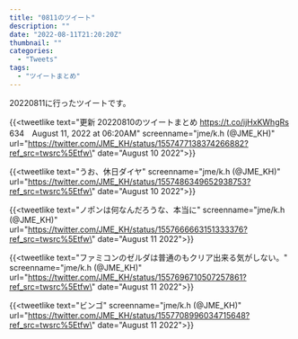```yaml
---
title: "0811のツイート"
description: ""
date: "2022-08-11T21:20:20Z"
thumbnail: ""
categories:
  - "Tweets"
tags:
  - "ツイートまとめ"
---
```

20220811に行ったツイートです。
<!--more-->
{{<tweetlike text=\"更新 20220810のツイートまとめ https://t.co/ijHxKWhgRs 634　August 11, 2022 at 06:20AM\" screenname=\"jme/k.h (@JME_KH)\" url=\"https://twitter.com/JME_KH/status/1557477138374266882?ref_src=twsrc%5Etfw\" date=\"August 10 2022\">}}

{{<tweetlike text=\"うお、休日ダイヤ\" screenname=\"jme/k.h (@JME_KH)\" url=\"https://twitter.com/JME_KH/status/1557486349652938753?ref_src=twsrc%5Etfw\" date=\"August 10 2022\">}}

{{<tweetlike text=\"ノポンは何なんだろうな、本当に\" screenname=\"jme/k.h (@JME_KH)\" url=\"https://twitter.com/JME_KH/status/1557666663151333376?ref_src=twsrc%5Etfw\" date=\"August 11 2022\">}}

{{<tweetlike text=\"ファミコンのゼルダは普通のもクリア出来る気がしない。\" screenname=\"jme/k.h (@JME_KH)\" url=\"https://twitter.com/JME_KH/status/1557696710507257861?ref_src=twsrc%5Etfw\" date=\"August 11 2022\">}}

{{<tweetlike text=\"ビンゴ\" screenname=\"jme/k.h (@JME_KH)\" url=\"https://twitter.com/JME_KH/status/1557708996034715648?ref_src=twsrc%5Etfw\" date=\"August 11 2022\">}}

